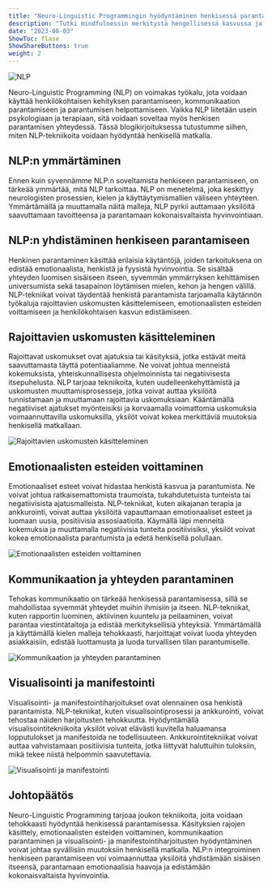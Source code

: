 ```yaml
---
title: "Neuro-Linguistic Programmingin hyödyntäminen henkisessä parantamisessa"
description: "Tutki mindfulnessin merkitystä hengellisessä kasvussa ja saa vinkkejä sen harjoittamiseen päivittäisessä elämässä."
date: "2023-08-03"
ShowToc: flase
ShowShareButtons: true
weight: 2
---
```


![NLP](https://images.pexels.com/photos/7203727/pexels-photo-7203727.jpeg?cs=srgb&dl=pexels-shvets-production-7203727.jpg&fm=jpg&w=1280&h=853)

Neuro-Linguistic Programming (NLP) on voimakas työkalu, jota voidaan käyttää henkilökohtaisen kehityksen parantamiseen, kommunikaation parantamiseen ja parantumisen helpottamiseen. Vaikka NLP liitetään usein psykologiaan ja terapiaan, sitä voidaan soveltaa myös henkisen parantamisen yhteydessä. Tässä blogikirjoituksessa tutustumme siihen, miten NLP-tekniikoita voidaan hyödyntää henkisellä matkalla.

## NLP:n ymmärtäminen

Ennen kuin syvennämme NLP:n soveltamista henkiseen parantamiseen, on tärkeää ymmärtää, mitä NLP tarkoittaa. NLP on menetelmä, joka keskittyy neurologisten prosessien, kielen ja käyttäytymismallien väliseen yhteyteen. Ymmärtämällä ja muuttamalla näitä malleja, NLP pyrkii auttamaan yksilöitä saavuttamaan tavoitteensa ja parantamaan kokonaisvaltaista hyvinvointiaan.

## NLP:n yhdistäminen henkiseen parantamiseen

Henkinen parantaminen käsittää erilaisia käytäntöjä, joiden tarkoituksena on edistää emotionaalista, henkistä ja fyysistä hyvinvointia. Se sisältää yhteyden luomisen sisäiseen itseen, syvemmän ymmärryksen kehittämisen universumista sekä tasapainon löytämisen mielen, kehon ja hengen välillä. NLP-tekniikat voivat täydentää henkistä parantamista tarjoamalla käytännön työkaluja rajoittavien uskomusten käsittelemiseen, emotionaalisten esteiden voittamiseen ja henkilökohtaisen kasvun edistämiseen.

## Rajoittavien uskomusten käsitteleminen

Rajoittavat uskomukset ovat ajatuksia tai käsityksiä, jotka estävät meitä saavuttamasta täyttä potentiaaliamme. Ne voivat johtua menneistä kokemuksista, yhteiskunnallisesta ohjelmoinnista tai negatiivisesta itsepuhelusta. NLP tarjoaa tekniikoita, kuten uudelleenkehyttämistä ja uskomusten muuttamisprosesseja, jotka voivat auttaa yksilöitä tunnistamaan ja muuttamaan rajoittavia uskomuksiaan. Kääntämällä negatiiviset ajatukset myönteisiksi ja korvaamalla voimattomia uskomuksia voimaannuttavilla uskomuksilla, yksilöt voivat kokea merkittäviä muutoksia henkisellä matkallaan.

![Rajoittavien uskomusten käsitteleminen](https://images.pexels.com/photos/4320759/pexels-photo-4320759.jpeg?cs=srgb&dl=pexels-th%C3%A1i-nh%C3%A0n-4320759.jpg&fm=jpg&w=1280&h=852)

## Emotionaalisten esteiden voittaminen

Emotionaaliset esteet voivat hidastaa henkistä kasvua ja parantumista. Ne voivat johtua ratkaisemattomista traumoista, tukahdutetuista tunteista tai negatiivisista ajatusmalleista. NLP-tekniikat, kuten aikajanan terapia ja ankkurointi, voivat auttaa yksilöitä vapauttamaan emotionaaliset esteet ja luomaan uusia, positiivisia assosiaatioita. Käymällä läpi menneitä kokemuksia ja muuttamalla negatiivisia tunteita positiivisiksi, yksilöt voivat kokea emotionaalista parantumista ja edetä henkisellä polullaan.

![Emotionaalisten esteiden voittaminen](https://images.pexels.com/photos/7278855/pexels-photo-7278855.jpeg?cs=srgb&dl=pexels-mart-production-7278855.jpg&fm=jpg&w=1280&h=853)

## Kommunikaation ja yhteyden parantaminen

Tehokas kommunikaatio on tärkeää henkisessä parantamisessa, sillä se mahdollistaa syvemmät yhteydet muihin ihmisiin ja itseen. NLP-tekniikat, kuten rapportin luominen, aktiivinen kuuntelu ja peilaaminen, voivat parantaa viestintätaitoja ja edistää merkityksellisiä yhteyksiä. Ymmärtämällä ja käyttämällä kielen malleja tehokkaasti, harjoittajat voivat luoda yhteyden asiakkaisiin, edistää luottamusta ja luoda turvallisen tilan parantumiselle.

![Kommunikaation ja yhteyden parantaminen](https://images.pexels.com/photos/7176319/pexels-photo-7176319.jpeg?cs=srgb&dl=pexels-shvets-production-7176319.jpg&fm=jpg&w=1280&h=853)

## Visualisointi ja manifestointi

Visualisointi- ja manifestointiharjoitukset ovat olennainen osa henkistä parantamista. NLP-tekniikat, kuten visualisointiprosessi ja ankkurointi, voivat tehostaa näiden harjoitusten tehokkuutta. Hyödyntämällä visualisointitekniikoita yksilöt voivat elävästi kuvitella haluamansa lopputulokset ja manifestoida ne todellisuuteen. Ankkurointitekniikat voivat auttaa vahvistamaan positiivisia tunteita, jotka liittyvät haluttuihin tuloksiin, mikä tekee niistä helpommin saavutettavia.

![Visualisointi ja manifestointi](https://images.pexels.com/photos/3778334/pexels-photo-3778334.jpeg?cs=srgb&dl=pexels-cottonbro-studio-3778334.jpg&fm=jpg&w=1280&h=853)

## Johtopäätös

Neuro-Linguistic Programming tarjoaa joukon tekniikoita, joita voidaan tehokkaasti hyödyntää henkisessä parantamisessa. Käsityksien rajojen käsittely, emotionaalisten esteiden voittaminen, kommunikaation parantaminen ja visualisointi- ja manifestointiharjoitusten hyödyntäminen voivat johtaa syvällisiin muutoksiin henkisellä matkalla. NLP:n integroiminen henkiseen parantamiseen voi voimaannuttaa yksilöitä yhdistämään sisäisen itseensä, parantamaan emotionaalisia haavoja ja edistämään kokonaisvaltaista hyvinvointia.
